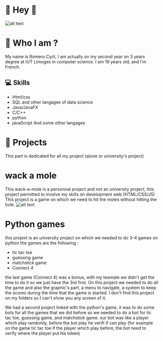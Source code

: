 # **👋 Hey 👋**
![alt text](https://i.ibb.co/Wf9htvh/image-1.png)


# 👀 Who I am ?
My name is Romero Cyril, I am actually on my second year on 3 years degree at IUT Limoges in computer science.
I am 19 years old, and I'm French.



## 💻 Skills
- Html/css
- SQL and other langages of data science
- Java/JavaFX
- C/C++
- python
- javaScript
  And some other langages 

# 📂 Projects

This part is dedicated for all my project (alone or university's project)

# wack a mole
This wack-a-mole is a personnal project and not an university project, this project permitted to involve my skills on development web (HTML/CSS/JS)
This project is a game on which we need to hit the moles without hitting the hole.
![alt text](https://i.ibb.co/mctvTFC/image.png)

# Python games
this projext is an university project on which we needed to do 3-4 games on python the games are the following :
- tic tac toe
- guessing game
- matchstick game
- Connect 4

the last game (Connect 4) was a bonus, with my teamate we didn't get the time to do it so we just have the 3rd first.
On this project we needed to do all the game and also the graphic's part, a menu to navigate, a system to keep the scores during the time that the game is started.
I don't find this project on my folders so I can't show you any screen of it.

We had a second project linked with the python's game, it was to do some bots for all the games that we did before so we needed to do a bot for tic tac toe, guessing game, and matchstick game.
our bot was like a player which play randomly, before the bot play he verifi if can play (for example on the game tic tac toe if the player which play before, the bot need to verify where the player put his token)

